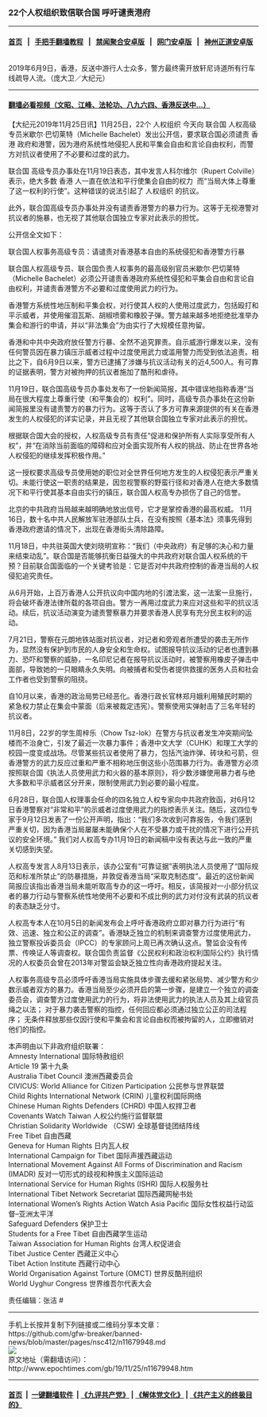 ### 22个人权组织致信联合国 呼吁谴责港府
------------------------

#### [首页](https://github.com/gfw-breaker/banned-news/blob/master/README.md) &nbsp;&nbsp;|&nbsp;&nbsp; [手把手翻墙教程](https://github.com/gfw-breaker/guides/wiki) &nbsp;&nbsp;|&nbsp;&nbsp; [禁闻聚合安卓版](https://github.com/gfw-breaker/bn-android) &nbsp;&nbsp;|&nbsp;&nbsp; [网门安卓版](https://github.com/oGate2/oGate) &nbsp;&nbsp;|&nbsp;&nbsp; [神州正道安卓版](https://github.com/SzzdOgate/update) 



<div><img alt="" class="aligncenter wp-post-image" src="http://i.epochtimes.com/assets/uploads/2019/11/1906100646431528-600x400.jpg"/>
<div class="red16 caption">
 <p>
  2019年6月9日，香港，反送中游行人士众多，警方最终需开放轩尼诗道所有行车线疏导人流。（庞大卫／大纪元）
 </p>
</div>
</div><hr/>

#### [翻墙必看视频（文昭、江峰、法轮功、八九六四、香港反送中...）](https://github.com/gfw-breaker/banned-news/blob/master/pages/links.md)

<div><p>
 【大纪元2019年11月25日讯】11月25日，22个
 <ok href="http://www.epochtimes.com/gb/tag/%E4%BA%BA%E6%9D%83%E7%BB%84%E7%BB%87.html">
  人权组织
 </ok>
 今天向
 <ok href="http://www.epochtimes.com/gb/tag/%E8%81%94%E5%90%88%E5%9B%BD.html">
  联合国
 </ok>
 人权高级专员米歇尔·巴切莱特（Michelle Bachelet）发出公开信，要求联合国必须谴责
 <ok href="http://www.epochtimes.com/gb/tag/%E9%A6%99%E6%B8%AF.html">
  香港
 </ok>
 政府和港警，因为港府系统性地侵犯人民和平集会自由和言论自由权利，而警方对抗议者使用了不必要和过度的武力。
</p>
<p>
 <ok href="http://www.epochtimes.com/gb/tag/%E8%81%94%E5%90%88%E5%9B%BD.html">
  联合国
 </ok>
 高级专员办事处在11月19日表态，其中发言人科尔维尔（Rupert Colville）表示，绝大多数
 <ok href="http://www.epochtimes.com/gb/tag/%E9%A6%99%E6%B8%AF.html">
  香港
 </ok>
 人一直在依法和平行使集会自由的权力  而“当局大体上尊重了这一权利的行使”。这种错误的说法引起了
 <ok href="http://www.epochtimes.com/gb/tag/%E4%BA%BA%E6%9D%83%E7%BB%84%E7%BB%87.html">
  人权组织
 </ok>
 的抗议。
</p>
<p>
 此外，联合国高级专员办事处并没有谴责香港警方的暴力行为。这等于无视港警对抗议者的施暴，也无视了其他联合国独立专家对此表示的担忧。
</p>
<p>
 公开信全文如下：
</p>
<p>
 联合国人权事务高级专员：请谴责对香港基本自由的系统侵犯和香港警方行暴
</p>
<p>
 联合国人权高级专员、联合国负责人权事务的最高级别官员米歇尔·巴切莱特（Michelle Bachelet）必须公开谴责香港政府系统性侵犯和平集会自由和言论自由权利，并谴责香港警方不必要和过度使用武力的行为。
</p>
<p>
 香港警方系统性地压制和平集会权，对行使其人权的人使用过度武力，包括殴打和平示威者，并使用催泪瓦斯、胡椒喷雾和橡胶子弹。警方越来越多地拒绝批准举办集会和游行的申请，并以“非法集会”为由实行了大规模任意拘留。
</p>
<p>
 香港和中共中央政府放任警方行暴、全然不追究罪责。自示威游行爆发以来，没有任何警员因在暴力镇压示威者过程中过度使用武力或滥用警力而受到依法追责。相比之下，自6月9日以来，警方已逮捕了涉嫌与抗议活动有关的近4,500人。有可靠的证据表明，警方对被拘押的抗议者施加了酷刑和虐待。
</p>
<p>
 11月19日，联合国高级专员办事处发布了一份新闻简报，其中错误地指称香港“当局在很大程度上尊重行使（和平集会的）权利”。同时，高级专员办事处在这份新闻简报里没有谴责警方的暴力行为。这等于否认了多方可靠来源提供的有关在香港发生的人权侵犯的详实记录，并且无视了其他联合国独立专家对此表示的担忧。
</p>
<p>
 根据联合国大会的授权，人权高级专员有责任“促进和保护所有人实际享受所有人权”，并“在消除当前面临的障碍和应对全面实现所有人权的挑战、防止在世界各地人权侵犯的继续发挥积极作用。”
</p>
<p>
 这一授权要求高级专员使用她的职位对全世界任何地方发生的人权侵犯表示严重关切。未能行使这一职责的结果是，因忽视警察的野蛮行径和对香港人在绝大多数情况下和平行使其基本自由实行的镇压，联合国人权高专办损伤了自己的信誉。
</p>
<p>
 北京的中共政府当局越来越明确地放出信号，它才是掌控香港的最高权威。 11月16日，数十名中共人民解放军驻港部队士兵，在没有按照《基本法》须事先得到香港政府邀请的情况下，出现在香港街头清除路障。
</p>
<p>
 11月18日，中共驻英国大使刘晓明宣称：“我们（中央政府）有足够的决心和力量来结束动乱”。联合国是否能够抗衡日益强大的中共政府对联合国人权系统的干预？目前联合国面临的一个关键考验是：它是否对中共政府控制的香港当局的人权侵犯追究责任。
</p>
<p>
 从6月开始，上百万香港人公开抗议向中国内地的引渡法案，这一法案一旦施行，将会破坏香港法律所载的各项自由。警方一再用过度武力来应对这些和平的抗议活动。续后，抗议活动演变为谴责警察暴力并要求香港人民享有充分民主权利的运动。
</p>
<p>
 7月21日，警察在元朗地铁站面对抗议者，对记者和旁观者所遭受的袭击无所作为，显然没有保护到市民的人身安全和生命权。试图报导抗议活动的记者也遭到暴力、恐吓和警察的威胁，一名印尼记者在报导抗议活动时，被警察用橡皮子弹击中面部，导致她的一只眼睛永久失明。向被捕者和受伤者提供救援的医务人员和社会工作者也受到警察的阻挠。
</p>
<p>
 自10月以来，香港的政治局势已经恶化。香港行政长官林郑月娥利用殖民时期的紧急权力禁止在集会中蒙面（后来被裁定违宪）。警察使用实弹射击了三名年轻的抗议者。
</p>
<p>
 11月8日，22岁的学生周梓乐（Chow Tsz-lok）在警方与抗议者发生冲突期间坠楼而不治身亡，引发了最近一次暴力事件；香港中文大学（CUHK）和理工大学的校园一度变成战场。尽管某些抗议者使用了暴力，包括汽油炸弹、砖块和弓箭，但香港警方的武力反应过重和严重不相称地压倒这些小范围暴力行为。香港警方必须按照联合国《执法人员使用武力和火器的基本原则》，将少数涉嫌使用暴力者与绝大多数和平示威者区分开来，限制使用武力到必要的最小程度。
</p>
<p>
 6月28日，联合国人权理事会任命的四名独立人权专家向中共政府致函，对6月12日香港警察对“非常和平”的示威者过度使用武力的指控表示关注。随后，这四位专家于9月12日发表了一份公开声明，指出：“我们多次收到可靠报告，令我们感到严重关切，因为香港当局屡屡未能确保个人在不受暴力或干扰的情况下进行公开抗议的安全环境。” 我们对人权高专办11月19日的新闻稿中没有表达与此一致的严重关切感到失望。
</p>
<p>
 人权高专发言人8月13日表示，该办公室有“可靠证据”表明执法人员使用了“国际规范和标准所禁止”的防暴措施，并敦促香港当局“采取克制态度”。最近的这份新闻简报应该指出香港当局未能听取高专办的这一呼吁。相反，该简报对一小部分抗议者的暴力行动与警察系统性地使用不必要和不成比例的武力对付没有武装的抗议者的表态缺乏分寸。
</p>
<p>
 人权高专本人在10月5日的新闻发布会上呼吁香港政府立即对暴力行为进行“有效、迅速、独立和公正的调查”。香港缺乏独立的机制来调查警方过度使用武力， 独立警察投诉委员会（IPCC）的专家顾问上周已再次确认这点。警监会没有传票、传唤证人等调查权。联合国负责监督《公民权利和政治权利国际公约》执行情况的人权委员会曾在2013年对警监会缺乏独立性向香港政府提起关注。
</p>
<p>
 人权事务高级专员必须呼吁香港当局实施具体步骤去缓和紧张局势、减少警方和少数示威者双方的暴力。香港当局至少必须开启的第一步骤，是建立一个独立的调查委员会，调查警方过度使用武力的行为，将非法使用武力的执法人员及其上级官员绳之以法； 对于暴力袭击警察的指控，任何回应都必须通过独立公正的司法程序； 无条件释放那些仅因行使和平集会和言论自由权而被拘留的人，立即撤销对他们的指控。
</p>
<p>
 本声明由以下非政府组织联署：
 <br/>
 Amnesty International 国际特赦组织
 <br/>
 Article 19 第十九条
 <br/>
 Australia Tibet Council 澳洲西藏委员会
 <br/>
 CIVICUS: World Alliance for Citizen Participation 公民参与世界联盟
 <br/>
 Child Rights International Network (CRIN) 儿童权利国际网络
 <br/>
 Chinese Human Rights Defenders (CHRD) 中国人权捍卫者
 <br/>
 Covenants Watch Taiwan 人权公约施行监督联盟
 <br/>
 Christian Solidarity Worldwide （CSW) 全球基督徒团结阵线
 <br/>
 Free Tibet 自由西藏
 <br/>
 Geneva for Human Rights 日内瓦人权
 <br/>
 International Campaign for Tibet 国际声援西藏运动
 <br/>
 International Movement Against All Forms of Discrimination and Racism (IMADR) 反对一切形式的歧视和种族主义国际运动
 <br/>
 International Service for Human Rights (ISHR) 国际人权服务社
 <br/>
 International Tibet Network Secretariat 国际西藏网秘书处
 <br/>
 International Women’s Rights Action Watch Asia Pacific 国际女性权益行动监督–亚洲太平洋
 <br/>
 Safeguard Defenders 保护卫士
 <br/>
 Students for a Free Tibet 自由西藏学生运动
 <br/>
 Taiwan Association for Human Rights 台湾人权促进会
 <br/>
 Tibet Justice Center 西藏正义中心
 <br/>
 Tibet Action Institute 西藏行动中心
 <br/>
 World Organisation Against Torture (OMCT) 世界反酷刑组织
 <br/>
 World Uyghur Congress 世界维吾尔代表大会
</p>
<p>
 责任编辑：张洁 #
</p>
</div>
<hr/>
手机上长按并复制下列链接或二维码分享本文章：<br/>
https://github.com/gfw-breaker/banned-news/blob/master/pages/nsc412/n11679948.md <br/>
<a href='https://github.com/gfw-breaker/banned-news/blob/master/pages/nsc412/n11679948.md'><img src='https://github.com/gfw-breaker/banned-news/blob/master/pages/nsc412/n11679948.md.png'/></a> <br/>
原文地址（需翻墙访问）：http://www.epochtimes.com/gb/19/11/25/n11679948.htm


------------------------
#### [首页](https://github.com/gfw-breaker/banned-news/blob/master/README.md) &nbsp;|&nbsp; [一键翻墙软件](https://github.com/gfw-breaker/nogfw/blob/master/README.md) &nbsp;| [《九评共产党》](https://github.com/gfw-breaker/9ping.md/blob/master/README.md#九评之一评共产党是什么) | [《解体党文化》](https://github.com/gfw-breaker/jtdwh.md/blob/master/README.md) | [《共产主义的终极目的》](https://github.com/gfw-breaker/gczydzjmd.md/blob/master/README.md)


<img src='http://gfw-breaker.win/banned-news/pages/nsc412/n11679948.md' width='0px' height='0px'/>